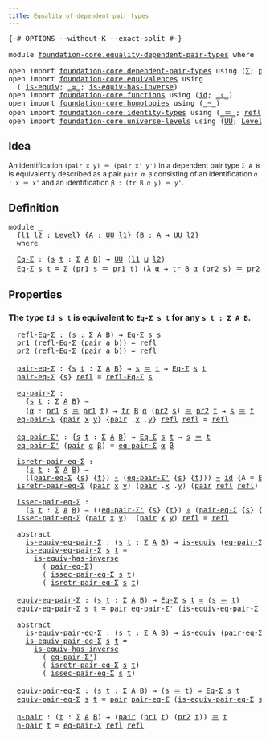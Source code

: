 ```yaml
---
title: Equality of dependent pair types
---
```


<pre class="Agda"><a id="58" class="Symbol">{-#</a> <a id="62" class="Keyword">OPTIONS</a> <a id="70" class="Pragma">--without-K</a> <a id="82" class="Pragma">--exact-split</a> <a id="96" class="Symbol">#-}</a>

<a id="101" class="Keyword">module</a> <a id="108" href="foundation-core.equality-dependent-pair-types.html" class="Module">foundation-core.equality-dependent-pair-types</a> <a id="154" class="Keyword">where</a>

<a id="161" class="Keyword">open</a> <a id="166" class="Keyword">import</a> <a id="173" href="foundation-core.dependent-pair-types.html" class="Module">foundation-core.dependent-pair-types</a> <a id="210" class="Keyword">using</a> <a id="216" class="Symbol">(</a><a id="217" href="foundation-core.dependent-pair-types.html#515" class="Record">Σ</a><a id="218" class="Symbol">;</a> <a id="220" href="foundation-core.dependent-pair-types.html#588" class="InductiveConstructor">pair</a><a id="224" class="Symbol">;</a> <a id="226" href="foundation-core.dependent-pair-types.html#605" class="Field">pr1</a><a id="229" class="Symbol">;</a> <a id="231" href="foundation-core.dependent-pair-types.html#617" class="Field">pr2</a><a id="234" class="Symbol">)</a>
<a id="236" class="Keyword">open</a> <a id="241" class="Keyword">import</a> <a id="248" href="foundation-core.equivalences.html" class="Module">foundation-core.equivalences</a> <a id="277" class="Keyword">using</a>
  <a id="285" class="Symbol">(</a> <a id="287" href="foundation-core.equivalences.html#1556" class="Function">is-equiv</a><a id="295" class="Symbol">;</a> <a id="297" href="foundation-core.equivalences.html#1621" class="Function Operator">_≃_</a><a id="300" class="Symbol">;</a> <a id="302" href="foundation-core.equivalences.html#3013" class="Function">is-equiv-has-inverse</a><a id="322" class="Symbol">)</a>
<a id="324" class="Keyword">open</a> <a id="329" class="Keyword">import</a> <a id="336" href="foundation-core.functions.html" class="Module">foundation-core.functions</a> <a id="362" class="Keyword">using</a> <a id="368" class="Symbol">(</a><a id="369" href="foundation-core.functions.html#322" class="Function">id</a><a id="371" class="Symbol">;</a> <a id="373" href="foundation-core.functions.html#420" class="Function Operator">_∘_</a><a id="376" class="Symbol">)</a>
<a id="378" class="Keyword">open</a> <a id="383" class="Keyword">import</a> <a id="390" href="foundation-core.homotopies.html" class="Module">foundation-core.homotopies</a> <a id="417" class="Keyword">using</a> <a id="423" class="Symbol">(</a><a id="424" href="foundation-core.homotopies.html#627" class="Function Operator">_~_</a><a id="427" class="Symbol">)</a>
<a id="429" class="Keyword">open</a> <a id="434" class="Keyword">import</a> <a id="441" href="foundation-core.identity-types.html" class="Module">foundation-core.identity-types</a> <a id="472" class="Keyword">using</a> <a id="478" class="Symbol">(</a><a id="479" href="foundation-core.identity-types.html#1865" class="Function Operator">_＝_</a><a id="482" class="Symbol">;</a> <a id="484" href="foundation-core.identity-types.html#1820" class="InductiveConstructor">refl</a><a id="488" class="Symbol">;</a> <a id="490" href="foundation-core.identity-types.html#5702" class="Function">tr</a><a id="492" class="Symbol">)</a>
<a id="494" class="Keyword">open</a> <a id="499" class="Keyword">import</a> <a id="506" href="foundation-core.universe-levels.html" class="Module">foundation-core.universe-levels</a> <a id="538" class="Keyword">using</a> <a id="544" class="Symbol">(</a><a id="545" href="foundation-core.universe-levels.html#235" class="Primitive">UU</a><a id="547" class="Symbol">;</a> <a id="549" href="Agda.Primitive.html#597" class="Postulate">Level</a><a id="554" class="Symbol">;</a> <a id="556" href="Agda.Primitive.html#810" class="Primitive Operator">_⊔_</a><a id="559" class="Symbol">)</a>
</pre>
## Idea

An identification `(pair x y) ＝ (pair x' y')` in a dependent pair type `Σ A B` is equivalently described as a pair `pair α β` consisting of an identification `α : x ＝ x'` and an identification `β : (tr B α y) ＝ y'`. 

## Definition

<pre class="Agda">
<a id="817" class="Keyword">module</a> <a id="824" href="foundation-core.equality-dependent-pair-types.html#824" class="Module">_</a>
  <a id="828" class="Symbol">{</a><a id="829" href="foundation-core.equality-dependent-pair-types.html#829" class="Bound">l1</a> <a id="832" href="foundation-core.equality-dependent-pair-types.html#832" class="Bound">l2</a> <a id="835" class="Symbol">:</a> <a id="837" href="Agda.Primitive.html#597" class="Postulate">Level</a><a id="842" class="Symbol">}</a> <a id="844" class="Symbol">{</a><a id="845" href="foundation-core.equality-dependent-pair-types.html#845" class="Bound">A</a> <a id="847" class="Symbol">:</a> <a id="849" href="foundation-core.universe-levels.html#235" class="Primitive">UU</a> <a id="852" href="foundation-core.equality-dependent-pair-types.html#829" class="Bound">l1</a><a id="854" class="Symbol">}</a> <a id="856" class="Symbol">{</a><a id="857" href="foundation-core.equality-dependent-pair-types.html#857" class="Bound">B</a> <a id="859" class="Symbol">:</a> <a id="861" href="foundation-core.equality-dependent-pair-types.html#845" class="Bound">A</a> <a id="863" class="Symbol">→</a> <a id="865" href="foundation-core.universe-levels.html#235" class="Primitive">UU</a> <a id="868" href="foundation-core.equality-dependent-pair-types.html#832" class="Bound">l2</a><a id="870" class="Symbol">}</a>
  <a id="874" class="Keyword">where</a>

  <a id="883" href="foundation-core.equality-dependent-pair-types.html#883" class="Function">Eq-Σ</a> <a id="888" class="Symbol">:</a> <a id="890" class="Symbol">(</a><a id="891" href="foundation-core.equality-dependent-pair-types.html#891" class="Bound">s</a> <a id="893" href="foundation-core.equality-dependent-pair-types.html#893" class="Bound">t</a> <a id="895" class="Symbol">:</a> <a id="897" href="foundation-core.dependent-pair-types.html#515" class="Record">Σ</a> <a id="899" href="foundation-core.equality-dependent-pair-types.html#845" class="Bound">A</a> <a id="901" href="foundation-core.equality-dependent-pair-types.html#857" class="Bound">B</a><a id="902" class="Symbol">)</a> <a id="904" class="Symbol">→</a> <a id="906" href="foundation-core.universe-levels.html#235" class="Primitive">UU</a> <a id="909" class="Symbol">(</a><a id="910" href="foundation-core.equality-dependent-pair-types.html#829" class="Bound">l1</a> <a id="913" href="Agda.Primitive.html#810" class="Primitive Operator">⊔</a> <a id="915" href="foundation-core.equality-dependent-pair-types.html#832" class="Bound">l2</a><a id="917" class="Symbol">)</a>
  <a id="921" href="foundation-core.equality-dependent-pair-types.html#883" class="Function">Eq-Σ</a> <a id="926" href="foundation-core.equality-dependent-pair-types.html#926" class="Bound">s</a> <a id="928" href="foundation-core.equality-dependent-pair-types.html#928" class="Bound">t</a> <a id="930" class="Symbol">=</a> <a id="932" href="foundation-core.dependent-pair-types.html#515" class="Record">Σ</a> <a id="934" class="Symbol">(</a><a id="935" href="foundation-core.dependent-pair-types.html#605" class="Field">pr1</a> <a id="939" href="foundation-core.equality-dependent-pair-types.html#926" class="Bound">s</a> <a id="941" href="foundation-core.identity-types.html#1865" class="Function Operator">＝</a> <a id="943" href="foundation-core.dependent-pair-types.html#605" class="Field">pr1</a> <a id="947" href="foundation-core.equality-dependent-pair-types.html#928" class="Bound">t</a><a id="948" class="Symbol">)</a> <a id="950" class="Symbol">(λ</a> <a id="953" href="foundation-core.equality-dependent-pair-types.html#953" class="Bound">α</a> <a id="955" class="Symbol">→</a> <a id="957" href="foundation-core.identity-types.html#5702" class="Function">tr</a> <a id="960" href="foundation-core.equality-dependent-pair-types.html#857" class="Bound">B</a> <a id="962" href="foundation-core.equality-dependent-pair-types.html#953" class="Bound">α</a> <a id="964" class="Symbol">(</a><a id="965" href="foundation-core.dependent-pair-types.html#617" class="Field">pr2</a> <a id="969" href="foundation-core.equality-dependent-pair-types.html#926" class="Bound">s</a><a id="970" class="Symbol">)</a> <a id="972" href="foundation-core.identity-types.html#1865" class="Function Operator">＝</a> <a id="974" href="foundation-core.dependent-pair-types.html#617" class="Field">pr2</a> <a id="978" href="foundation-core.equality-dependent-pair-types.html#928" class="Bound">t</a><a id="979" class="Symbol">)</a>
</pre>
## Properties

### The type `Id s t` is equivalent to `Eq-Σ s t` for any `s t : Σ A B`.

<pre class="Agda">  <a id="1085" href="foundation-core.equality-dependent-pair-types.html#1085" class="Function">refl-Eq-Σ</a> <a id="1095" class="Symbol">:</a> <a id="1097" class="Symbol">(</a><a id="1098" href="foundation-core.equality-dependent-pair-types.html#1098" class="Bound">s</a> <a id="1100" class="Symbol">:</a> <a id="1102" href="foundation-core.dependent-pair-types.html#515" class="Record">Σ</a> <a id="1104" href="foundation-core.equality-dependent-pair-types.html#845" class="Bound">A</a> <a id="1106" href="foundation-core.equality-dependent-pair-types.html#857" class="Bound">B</a><a id="1107" class="Symbol">)</a> <a id="1109" class="Symbol">→</a> <a id="1111" href="foundation-core.equality-dependent-pair-types.html#883" class="Function">Eq-Σ</a> <a id="1116" href="foundation-core.equality-dependent-pair-types.html#1098" class="Bound">s</a> <a id="1118" href="foundation-core.equality-dependent-pair-types.html#1098" class="Bound">s</a>
  <a id="1122" href="foundation-core.dependent-pair-types.html#605" class="Field">pr1</a> <a id="1126" class="Symbol">(</a><a id="1127" href="foundation-core.equality-dependent-pair-types.html#1085" class="Function">refl-Eq-Σ</a> <a id="1137" class="Symbol">(</a><a id="1138" href="foundation-core.dependent-pair-types.html#588" class="InductiveConstructor">pair</a> <a id="1143" href="foundation-core.equality-dependent-pair-types.html#1143" class="Bound">a</a> <a id="1145" href="foundation-core.equality-dependent-pair-types.html#1145" class="Bound">b</a><a id="1146" class="Symbol">))</a> <a id="1149" class="Symbol">=</a> <a id="1151" href="foundation-core.identity-types.html#1820" class="InductiveConstructor">refl</a>
  <a id="1158" href="foundation-core.dependent-pair-types.html#617" class="Field">pr2</a> <a id="1162" class="Symbol">(</a><a id="1163" href="foundation-core.equality-dependent-pair-types.html#1085" class="Function">refl-Eq-Σ</a> <a id="1173" class="Symbol">(</a><a id="1174" href="foundation-core.dependent-pair-types.html#588" class="InductiveConstructor">pair</a> <a id="1179" href="foundation-core.equality-dependent-pair-types.html#1179" class="Bound">a</a> <a id="1181" href="foundation-core.equality-dependent-pair-types.html#1181" class="Bound">b</a><a id="1182" class="Symbol">))</a> <a id="1185" class="Symbol">=</a> <a id="1187" href="foundation-core.identity-types.html#1820" class="InductiveConstructor">refl</a>

  <a id="1195" href="foundation-core.equality-dependent-pair-types.html#1195" class="Function">pair-eq-Σ</a> <a id="1205" class="Symbol">:</a> <a id="1207" class="Symbol">{</a><a id="1208" href="foundation-core.equality-dependent-pair-types.html#1208" class="Bound">s</a> <a id="1210" href="foundation-core.equality-dependent-pair-types.html#1210" class="Bound">t</a> <a id="1212" class="Symbol">:</a> <a id="1214" href="foundation-core.dependent-pair-types.html#515" class="Record">Σ</a> <a id="1216" href="foundation-core.equality-dependent-pair-types.html#845" class="Bound">A</a> <a id="1218" href="foundation-core.equality-dependent-pair-types.html#857" class="Bound">B</a><a id="1219" class="Symbol">}</a> <a id="1221" class="Symbol">→</a> <a id="1223" href="foundation-core.equality-dependent-pair-types.html#1208" class="Bound">s</a> <a id="1225" href="foundation-core.identity-types.html#1865" class="Function Operator">＝</a> <a id="1227" href="foundation-core.equality-dependent-pair-types.html#1210" class="Bound">t</a> <a id="1229" class="Symbol">→</a> <a id="1231" href="foundation-core.equality-dependent-pair-types.html#883" class="Function">Eq-Σ</a> <a id="1236" href="foundation-core.equality-dependent-pair-types.html#1208" class="Bound">s</a> <a id="1238" href="foundation-core.equality-dependent-pair-types.html#1210" class="Bound">t</a>
  <a id="1242" href="foundation-core.equality-dependent-pair-types.html#1195" class="Function">pair-eq-Σ</a> <a id="1252" class="Symbol">{</a><a id="1253" href="foundation-core.equality-dependent-pair-types.html#1253" class="Bound">s</a><a id="1254" class="Symbol">}</a> <a id="1256" href="foundation-core.identity-types.html#1820" class="InductiveConstructor">refl</a> <a id="1261" class="Symbol">=</a> <a id="1263" href="foundation-core.equality-dependent-pair-types.html#1085" class="Function">refl-Eq-Σ</a> <a id="1273" href="foundation-core.equality-dependent-pair-types.html#1253" class="Bound">s</a>

  <a id="1278" href="foundation-core.equality-dependent-pair-types.html#1278" class="Function">eq-pair-Σ</a> <a id="1288" class="Symbol">:</a>
    <a id="1294" class="Symbol">{</a><a id="1295" href="foundation-core.equality-dependent-pair-types.html#1295" class="Bound">s</a> <a id="1297" href="foundation-core.equality-dependent-pair-types.html#1297" class="Bound">t</a> <a id="1299" class="Symbol">:</a> <a id="1301" href="foundation-core.dependent-pair-types.html#515" class="Record">Σ</a> <a id="1303" href="foundation-core.equality-dependent-pair-types.html#845" class="Bound">A</a> <a id="1305" href="foundation-core.equality-dependent-pair-types.html#857" class="Bound">B</a><a id="1306" class="Symbol">}</a> <a id="1308" class="Symbol">→</a>
    <a id="1314" class="Symbol">(</a><a id="1315" href="foundation-core.equality-dependent-pair-types.html#1315" class="Bound">α</a> <a id="1317" class="Symbol">:</a> <a id="1319" href="foundation-core.dependent-pair-types.html#605" class="Field">pr1</a> <a id="1323" href="foundation-core.equality-dependent-pair-types.html#1295" class="Bound">s</a> <a id="1325" href="foundation-core.identity-types.html#1865" class="Function Operator">＝</a> <a id="1327" href="foundation-core.dependent-pair-types.html#605" class="Field">pr1</a> <a id="1331" href="foundation-core.equality-dependent-pair-types.html#1297" class="Bound">t</a><a id="1332" class="Symbol">)</a> <a id="1334" class="Symbol">→</a> <a id="1336" href="foundation-core.identity-types.html#5702" class="Function">tr</a> <a id="1339" href="foundation-core.equality-dependent-pair-types.html#857" class="Bound">B</a> <a id="1341" href="foundation-core.equality-dependent-pair-types.html#1315" class="Bound">α</a> <a id="1343" class="Symbol">(</a><a id="1344" href="foundation-core.dependent-pair-types.html#617" class="Field">pr2</a> <a id="1348" href="foundation-core.equality-dependent-pair-types.html#1295" class="Bound">s</a><a id="1349" class="Symbol">)</a> <a id="1351" href="foundation-core.identity-types.html#1865" class="Function Operator">＝</a> <a id="1353" href="foundation-core.dependent-pair-types.html#617" class="Field">pr2</a> <a id="1357" href="foundation-core.equality-dependent-pair-types.html#1297" class="Bound">t</a> <a id="1359" class="Symbol">→</a> <a id="1361" href="foundation-core.equality-dependent-pair-types.html#1295" class="Bound">s</a> <a id="1363" href="foundation-core.identity-types.html#1865" class="Function Operator">＝</a> <a id="1365" href="foundation-core.equality-dependent-pair-types.html#1297" class="Bound">t</a>
  <a id="1369" href="foundation-core.equality-dependent-pair-types.html#1278" class="Function">eq-pair-Σ</a> <a id="1379" class="Symbol">{</a><a id="1380" href="foundation-core.dependent-pair-types.html#588" class="InductiveConstructor">pair</a> <a id="1385" href="foundation-core.equality-dependent-pair-types.html#1385" class="Bound">x</a> <a id="1387" href="foundation-core.equality-dependent-pair-types.html#1387" class="Bound">y</a><a id="1388" class="Symbol">}</a> <a id="1390" class="Symbol">{</a><a id="1391" href="foundation-core.dependent-pair-types.html#588" class="InductiveConstructor">pair</a> <a id="1396" class="DottedPattern Symbol">.</a><a id="1397" href="foundation-core.equality-dependent-pair-types.html#1385" class="DottedPattern Bound">x</a> <a id="1399" class="DottedPattern Symbol">.</a><a id="1400" href="foundation-core.equality-dependent-pair-types.html#1387" class="DottedPattern Bound">y</a><a id="1401" class="Symbol">}</a> <a id="1403" href="foundation-core.identity-types.html#1820" class="InductiveConstructor">refl</a> <a id="1408" href="foundation-core.identity-types.html#1820" class="InductiveConstructor">refl</a> <a id="1413" class="Symbol">=</a> <a id="1415" href="foundation-core.identity-types.html#1820" class="InductiveConstructor">refl</a>

  <a id="1423" href="foundation-core.equality-dependent-pair-types.html#1423" class="Function">eq-pair-Σ&#39;</a> <a id="1434" class="Symbol">:</a> <a id="1436" class="Symbol">{</a><a id="1437" href="foundation-core.equality-dependent-pair-types.html#1437" class="Bound">s</a> <a id="1439" href="foundation-core.equality-dependent-pair-types.html#1439" class="Bound">t</a> <a id="1441" class="Symbol">:</a> <a id="1443" href="foundation-core.dependent-pair-types.html#515" class="Record">Σ</a> <a id="1445" href="foundation-core.equality-dependent-pair-types.html#845" class="Bound">A</a> <a id="1447" href="foundation-core.equality-dependent-pair-types.html#857" class="Bound">B</a><a id="1448" class="Symbol">}</a> <a id="1450" class="Symbol">→</a> <a id="1452" href="foundation-core.equality-dependent-pair-types.html#883" class="Function">Eq-Σ</a> <a id="1457" href="foundation-core.equality-dependent-pair-types.html#1437" class="Bound">s</a> <a id="1459" href="foundation-core.equality-dependent-pair-types.html#1439" class="Bound">t</a> <a id="1461" class="Symbol">→</a> <a id="1463" href="foundation-core.equality-dependent-pair-types.html#1437" class="Bound">s</a> <a id="1465" href="foundation-core.identity-types.html#1865" class="Function Operator">＝</a> <a id="1467" href="foundation-core.equality-dependent-pair-types.html#1439" class="Bound">t</a>
  <a id="1471" href="foundation-core.equality-dependent-pair-types.html#1423" class="Function">eq-pair-Σ&#39;</a> <a id="1482" class="Symbol">(</a><a id="1483" href="foundation-core.dependent-pair-types.html#588" class="InductiveConstructor">pair</a> <a id="1488" href="foundation-core.equality-dependent-pair-types.html#1488" class="Bound">α</a> <a id="1490" href="foundation-core.equality-dependent-pair-types.html#1490" class="Bound">β</a><a id="1491" class="Symbol">)</a> <a id="1493" class="Symbol">=</a> <a id="1495" href="foundation-core.equality-dependent-pair-types.html#1278" class="Function">eq-pair-Σ</a> <a id="1505" href="foundation-core.equality-dependent-pair-types.html#1488" class="Bound">α</a> <a id="1507" href="foundation-core.equality-dependent-pair-types.html#1490" class="Bound">β</a>

  <a id="1512" href="foundation-core.equality-dependent-pair-types.html#1512" class="Function">isretr-pair-eq-Σ</a> <a id="1529" class="Symbol">:</a>
    <a id="1535" class="Symbol">(</a><a id="1536" href="foundation-core.equality-dependent-pair-types.html#1536" class="Bound">s</a> <a id="1538" href="foundation-core.equality-dependent-pair-types.html#1538" class="Bound">t</a> <a id="1540" class="Symbol">:</a> <a id="1542" href="foundation-core.dependent-pair-types.html#515" class="Record">Σ</a> <a id="1544" href="foundation-core.equality-dependent-pair-types.html#845" class="Bound">A</a> <a id="1546" href="foundation-core.equality-dependent-pair-types.html#857" class="Bound">B</a><a id="1547" class="Symbol">)</a> <a id="1549" class="Symbol">→</a>
    <a id="1555" class="Symbol">((</a><a id="1557" href="foundation-core.equality-dependent-pair-types.html#1195" class="Function">pair-eq-Σ</a> <a id="1567" class="Symbol">{</a><a id="1568" href="foundation-core.equality-dependent-pair-types.html#1536" class="Bound">s</a><a id="1569" class="Symbol">}</a> <a id="1571" class="Symbol">{</a><a id="1572" href="foundation-core.equality-dependent-pair-types.html#1538" class="Bound">t</a><a id="1573" class="Symbol">})</a> <a id="1576" href="foundation-core.functions.html#420" class="Function Operator">∘</a> <a id="1578" class="Symbol">(</a><a id="1579" href="foundation-core.equality-dependent-pair-types.html#1423" class="Function">eq-pair-Σ&#39;</a> <a id="1590" class="Symbol">{</a><a id="1591" href="foundation-core.equality-dependent-pair-types.html#1536" class="Bound">s</a><a id="1592" class="Symbol">}</a> <a id="1594" class="Symbol">{</a><a id="1595" href="foundation-core.equality-dependent-pair-types.html#1538" class="Bound">t</a><a id="1596" class="Symbol">}))</a> <a id="1600" href="foundation-core.homotopies.html#627" class="Function Operator">~</a> <a id="1602" href="foundation-core.functions.html#322" class="Function">id</a> <a id="1605" class="Symbol">{</a><a id="1606" class="Argument">A</a> <a id="1608" class="Symbol">=</a> <a id="1610" href="foundation-core.equality-dependent-pair-types.html#883" class="Function">Eq-Σ</a> <a id="1615" href="foundation-core.equality-dependent-pair-types.html#1536" class="Bound">s</a> <a id="1617" href="foundation-core.equality-dependent-pair-types.html#1538" class="Bound">t</a><a id="1618" class="Symbol">}</a>
  <a id="1622" href="foundation-core.equality-dependent-pair-types.html#1512" class="Function">isretr-pair-eq-Σ</a> <a id="1639" class="Symbol">(</a><a id="1640" href="foundation-core.dependent-pair-types.html#588" class="InductiveConstructor">pair</a> <a id="1645" href="foundation-core.equality-dependent-pair-types.html#1645" class="Bound">x</a> <a id="1647" href="foundation-core.equality-dependent-pair-types.html#1647" class="Bound">y</a><a id="1648" class="Symbol">)</a> <a id="1650" class="Symbol">(</a><a id="1651" href="foundation-core.dependent-pair-types.html#588" class="InductiveConstructor">pair</a> <a id="1656" class="DottedPattern Symbol">.</a><a id="1657" href="foundation-core.equality-dependent-pair-types.html#1645" class="DottedPattern Bound">x</a> <a id="1659" class="DottedPattern Symbol">.</a><a id="1660" href="foundation-core.equality-dependent-pair-types.html#1647" class="DottedPattern Bound">y</a><a id="1661" class="Symbol">)</a> <a id="1663" class="Symbol">(</a><a id="1664" href="foundation-core.dependent-pair-types.html#588" class="InductiveConstructor">pair</a> <a id="1669" href="foundation-core.identity-types.html#1820" class="InductiveConstructor">refl</a> <a id="1674" href="foundation-core.identity-types.html#1820" class="InductiveConstructor">refl</a><a id="1678" class="Symbol">)</a> <a id="1680" class="Symbol">=</a> <a id="1682" href="foundation-core.identity-types.html#1820" class="InductiveConstructor">refl</a>

  <a id="1690" href="foundation-core.equality-dependent-pair-types.html#1690" class="Function">issec-pair-eq-Σ</a> <a id="1706" class="Symbol">:</a>
    <a id="1712" class="Symbol">(</a><a id="1713" href="foundation-core.equality-dependent-pair-types.html#1713" class="Bound">s</a> <a id="1715" href="foundation-core.equality-dependent-pair-types.html#1715" class="Bound">t</a> <a id="1717" class="Symbol">:</a> <a id="1719" href="foundation-core.dependent-pair-types.html#515" class="Record">Σ</a> <a id="1721" href="foundation-core.equality-dependent-pair-types.html#845" class="Bound">A</a> <a id="1723" href="foundation-core.equality-dependent-pair-types.html#857" class="Bound">B</a><a id="1724" class="Symbol">)</a> <a id="1726" class="Symbol">→</a> <a id="1728" class="Symbol">((</a><a id="1730" href="foundation-core.equality-dependent-pair-types.html#1423" class="Function">eq-pair-Σ&#39;</a> <a id="1741" class="Symbol">{</a><a id="1742" href="foundation-core.equality-dependent-pair-types.html#1713" class="Bound">s</a><a id="1743" class="Symbol">}</a> <a id="1745" class="Symbol">{</a><a id="1746" href="foundation-core.equality-dependent-pair-types.html#1715" class="Bound">t</a><a id="1747" class="Symbol">})</a> <a id="1750" href="foundation-core.functions.html#420" class="Function Operator">∘</a> <a id="1752" class="Symbol">(</a><a id="1753" href="foundation-core.equality-dependent-pair-types.html#1195" class="Function">pair-eq-Σ</a> <a id="1763" class="Symbol">{</a><a id="1764" href="foundation-core.equality-dependent-pair-types.html#1713" class="Bound">s</a><a id="1765" class="Symbol">}</a> <a id="1767" class="Symbol">{</a><a id="1768" href="foundation-core.equality-dependent-pair-types.html#1715" class="Bound">t</a><a id="1769" class="Symbol">}))</a> <a id="1773" href="foundation-core.homotopies.html#627" class="Function Operator">~</a> <a id="1775" href="foundation-core.functions.html#322" class="Function">id</a>
  <a id="1780" href="foundation-core.equality-dependent-pair-types.html#1690" class="Function">issec-pair-eq-Σ</a> <a id="1796" class="Symbol">(</a><a id="1797" href="foundation-core.dependent-pair-types.html#588" class="InductiveConstructor">pair</a> <a id="1802" href="foundation-core.equality-dependent-pair-types.html#1802" class="Bound">x</a> <a id="1804" href="foundation-core.equality-dependent-pair-types.html#1804" class="Bound">y</a><a id="1805" class="Symbol">)</a> <a id="1807" class="DottedPattern Symbol">.(</a><a id="1809" href="foundation-core.dependent-pair-types.html#588" class="DottedPattern InductiveConstructor">pair</a> <a id="1814" href="foundation-core.equality-dependent-pair-types.html#1802" class="DottedPattern Bound">x</a> <a id="1816" href="foundation-core.equality-dependent-pair-types.html#1804" class="DottedPattern Bound">y</a><a id="1817" class="DottedPattern Symbol">)</a> <a id="1819" href="foundation-core.identity-types.html#1820" class="InductiveConstructor">refl</a> <a id="1824" class="Symbol">=</a> <a id="1826" href="foundation-core.identity-types.html#1820" class="InductiveConstructor">refl</a>

  <a id="1834" class="Keyword">abstract</a>
    <a id="1847" href="foundation-core.equality-dependent-pair-types.html#1847" class="Function">is-equiv-eq-pair-Σ</a> <a id="1866" class="Symbol">:</a> <a id="1868" class="Symbol">(</a><a id="1869" href="foundation-core.equality-dependent-pair-types.html#1869" class="Bound">s</a> <a id="1871" href="foundation-core.equality-dependent-pair-types.html#1871" class="Bound">t</a> <a id="1873" class="Symbol">:</a> <a id="1875" href="foundation-core.dependent-pair-types.html#515" class="Record">Σ</a> <a id="1877" href="foundation-core.equality-dependent-pair-types.html#845" class="Bound">A</a> <a id="1879" href="foundation-core.equality-dependent-pair-types.html#857" class="Bound">B</a><a id="1880" class="Symbol">)</a> <a id="1882" class="Symbol">→</a> <a id="1884" href="foundation-core.equivalences.html#1556" class="Function">is-equiv</a> <a id="1893" class="Symbol">(</a><a id="1894" href="foundation-core.equality-dependent-pair-types.html#1423" class="Function">eq-pair-Σ&#39;</a> <a id="1905" class="Symbol">{</a><a id="1906" href="foundation-core.equality-dependent-pair-types.html#1869" class="Bound">s</a><a id="1907" class="Symbol">}</a> <a id="1909" class="Symbol">{</a><a id="1910" href="foundation-core.equality-dependent-pair-types.html#1871" class="Bound">t</a><a id="1911" class="Symbol">})</a>
    <a id="1918" href="foundation-core.equality-dependent-pair-types.html#1847" class="Function">is-equiv-eq-pair-Σ</a> <a id="1937" href="foundation-core.equality-dependent-pair-types.html#1937" class="Bound">s</a> <a id="1939" href="foundation-core.equality-dependent-pair-types.html#1939" class="Bound">t</a> <a id="1941" class="Symbol">=</a>
      <a id="1949" href="foundation-core.equivalences.html#3013" class="Function">is-equiv-has-inverse</a>
        <a id="1978" class="Symbol">(</a> <a id="1980" href="foundation-core.equality-dependent-pair-types.html#1195" class="Function">pair-eq-Σ</a><a id="1989" class="Symbol">)</a>
        <a id="1999" class="Symbol">(</a> <a id="2001" href="foundation-core.equality-dependent-pair-types.html#1690" class="Function">issec-pair-eq-Σ</a> <a id="2017" href="foundation-core.equality-dependent-pair-types.html#1937" class="Bound">s</a> <a id="2019" href="foundation-core.equality-dependent-pair-types.html#1939" class="Bound">t</a><a id="2020" class="Symbol">)</a>
        <a id="2030" class="Symbol">(</a> <a id="2032" href="foundation-core.equality-dependent-pair-types.html#1512" class="Function">isretr-pair-eq-Σ</a> <a id="2049" href="foundation-core.equality-dependent-pair-types.html#1937" class="Bound">s</a> <a id="2051" href="foundation-core.equality-dependent-pair-types.html#1939" class="Bound">t</a><a id="2052" class="Symbol">)</a>

  <a id="2057" href="foundation-core.equality-dependent-pair-types.html#2057" class="Function">equiv-eq-pair-Σ</a> <a id="2073" class="Symbol">:</a> <a id="2075" class="Symbol">(</a><a id="2076" href="foundation-core.equality-dependent-pair-types.html#2076" class="Bound">s</a> <a id="2078" href="foundation-core.equality-dependent-pair-types.html#2078" class="Bound">t</a> <a id="2080" class="Symbol">:</a> <a id="2082" href="foundation-core.dependent-pair-types.html#515" class="Record">Σ</a> <a id="2084" href="foundation-core.equality-dependent-pair-types.html#845" class="Bound">A</a> <a id="2086" href="foundation-core.equality-dependent-pair-types.html#857" class="Bound">B</a><a id="2087" class="Symbol">)</a> <a id="2089" class="Symbol">→</a> <a id="2091" href="foundation-core.equality-dependent-pair-types.html#883" class="Function">Eq-Σ</a> <a id="2096" href="foundation-core.equality-dependent-pair-types.html#2076" class="Bound">s</a> <a id="2098" href="foundation-core.equality-dependent-pair-types.html#2078" class="Bound">t</a> <a id="2100" href="foundation-core.equivalences.html#1621" class="Function Operator">≃</a> <a id="2102" class="Symbol">(</a><a id="2103" href="foundation-core.equality-dependent-pair-types.html#2076" class="Bound">s</a> <a id="2105" href="foundation-core.identity-types.html#1865" class="Function Operator">＝</a> <a id="2107" href="foundation-core.equality-dependent-pair-types.html#2078" class="Bound">t</a><a id="2108" class="Symbol">)</a>
  <a id="2112" href="foundation-core.equality-dependent-pair-types.html#2057" class="Function">equiv-eq-pair-Σ</a> <a id="2128" href="foundation-core.equality-dependent-pair-types.html#2128" class="Bound">s</a> <a id="2130" href="foundation-core.equality-dependent-pair-types.html#2130" class="Bound">t</a> <a id="2132" class="Symbol">=</a> <a id="2134" href="foundation-core.dependent-pair-types.html#588" class="InductiveConstructor">pair</a> <a id="2139" href="foundation-core.equality-dependent-pair-types.html#1423" class="Function">eq-pair-Σ&#39;</a> <a id="2150" class="Symbol">(</a><a id="2151" href="foundation-core.equality-dependent-pair-types.html#1847" class="Function">is-equiv-eq-pair-Σ</a> <a id="2170" href="foundation-core.equality-dependent-pair-types.html#2128" class="Bound">s</a> <a id="2172" href="foundation-core.equality-dependent-pair-types.html#2130" class="Bound">t</a><a id="2173" class="Symbol">)</a>

  <a id="2178" class="Keyword">abstract</a>
    <a id="2191" href="foundation-core.equality-dependent-pair-types.html#2191" class="Function">is-equiv-pair-eq-Σ</a> <a id="2210" class="Symbol">:</a> <a id="2212" class="Symbol">(</a><a id="2213" href="foundation-core.equality-dependent-pair-types.html#2213" class="Bound">s</a> <a id="2215" href="foundation-core.equality-dependent-pair-types.html#2215" class="Bound">t</a> <a id="2217" class="Symbol">:</a> <a id="2219" href="foundation-core.dependent-pair-types.html#515" class="Record">Σ</a> <a id="2221" href="foundation-core.equality-dependent-pair-types.html#845" class="Bound">A</a> <a id="2223" href="foundation-core.equality-dependent-pair-types.html#857" class="Bound">B</a><a id="2224" class="Symbol">)</a> <a id="2226" class="Symbol">→</a> <a id="2228" href="foundation-core.equivalences.html#1556" class="Function">is-equiv</a> <a id="2237" class="Symbol">(</a><a id="2238" href="foundation-core.equality-dependent-pair-types.html#1195" class="Function">pair-eq-Σ</a> <a id="2248" class="Symbol">{</a><a id="2249" href="foundation-core.equality-dependent-pair-types.html#2213" class="Bound">s</a><a id="2250" class="Symbol">}</a> <a id="2252" class="Symbol">{</a><a id="2253" href="foundation-core.equality-dependent-pair-types.html#2215" class="Bound">t</a><a id="2254" class="Symbol">})</a>
    <a id="2261" href="foundation-core.equality-dependent-pair-types.html#2191" class="Function">is-equiv-pair-eq-Σ</a> <a id="2280" href="foundation-core.equality-dependent-pair-types.html#2280" class="Bound">s</a> <a id="2282" href="foundation-core.equality-dependent-pair-types.html#2282" class="Bound">t</a> <a id="2284" class="Symbol">=</a>
      <a id="2292" href="foundation-core.equivalences.html#3013" class="Function">is-equiv-has-inverse</a>
        <a id="2321" class="Symbol">(</a> <a id="2323" href="foundation-core.equality-dependent-pair-types.html#1423" class="Function">eq-pair-Σ&#39;</a><a id="2333" class="Symbol">)</a>
        <a id="2343" class="Symbol">(</a> <a id="2345" href="foundation-core.equality-dependent-pair-types.html#1512" class="Function">isretr-pair-eq-Σ</a> <a id="2362" href="foundation-core.equality-dependent-pair-types.html#2280" class="Bound">s</a> <a id="2364" href="foundation-core.equality-dependent-pair-types.html#2282" class="Bound">t</a><a id="2365" class="Symbol">)</a>
        <a id="2375" class="Symbol">(</a> <a id="2377" href="foundation-core.equality-dependent-pair-types.html#1690" class="Function">issec-pair-eq-Σ</a> <a id="2393" href="foundation-core.equality-dependent-pair-types.html#2280" class="Bound">s</a> <a id="2395" href="foundation-core.equality-dependent-pair-types.html#2282" class="Bound">t</a><a id="2396" class="Symbol">)</a>

  <a id="2401" href="foundation-core.equality-dependent-pair-types.html#2401" class="Function">equiv-pair-eq-Σ</a> <a id="2417" class="Symbol">:</a> <a id="2419" class="Symbol">(</a><a id="2420" href="foundation-core.equality-dependent-pair-types.html#2420" class="Bound">s</a> <a id="2422" href="foundation-core.equality-dependent-pair-types.html#2422" class="Bound">t</a> <a id="2424" class="Symbol">:</a> <a id="2426" href="foundation-core.dependent-pair-types.html#515" class="Record">Σ</a> <a id="2428" href="foundation-core.equality-dependent-pair-types.html#845" class="Bound">A</a> <a id="2430" href="foundation-core.equality-dependent-pair-types.html#857" class="Bound">B</a><a id="2431" class="Symbol">)</a> <a id="2433" class="Symbol">→</a> <a id="2435" class="Symbol">(</a><a id="2436" href="foundation-core.equality-dependent-pair-types.html#2420" class="Bound">s</a> <a id="2438" href="foundation-core.identity-types.html#1865" class="Function Operator">＝</a> <a id="2440" href="foundation-core.equality-dependent-pair-types.html#2422" class="Bound">t</a><a id="2441" class="Symbol">)</a> <a id="2443" href="foundation-core.equivalences.html#1621" class="Function Operator">≃</a> <a id="2445" href="foundation-core.equality-dependent-pair-types.html#883" class="Function">Eq-Σ</a> <a id="2450" href="foundation-core.equality-dependent-pair-types.html#2420" class="Bound">s</a> <a id="2452" href="foundation-core.equality-dependent-pair-types.html#2422" class="Bound">t</a>
  <a id="2456" href="foundation-core.equality-dependent-pair-types.html#2401" class="Function">equiv-pair-eq-Σ</a> <a id="2472" href="foundation-core.equality-dependent-pair-types.html#2472" class="Bound">s</a> <a id="2474" href="foundation-core.equality-dependent-pair-types.html#2474" class="Bound">t</a> <a id="2476" class="Symbol">=</a> <a id="2478" href="foundation-core.dependent-pair-types.html#588" class="InductiveConstructor">pair</a> <a id="2483" href="foundation-core.equality-dependent-pair-types.html#1195" class="Function">pair-eq-Σ</a> <a id="2493" class="Symbol">(</a><a id="2494" href="foundation-core.equality-dependent-pair-types.html#2191" class="Function">is-equiv-pair-eq-Σ</a> <a id="2513" href="foundation-core.equality-dependent-pair-types.html#2472" class="Bound">s</a> <a id="2515" href="foundation-core.equality-dependent-pair-types.html#2474" class="Bound">t</a><a id="2516" class="Symbol">)</a>

  <a id="2521" href="foundation-core.equality-dependent-pair-types.html#2521" class="Function">η-pair</a> <a id="2528" class="Symbol">:</a> <a id="2530" class="Symbol">(</a><a id="2531" href="foundation-core.equality-dependent-pair-types.html#2531" class="Bound">t</a> <a id="2533" class="Symbol">:</a> <a id="2535" href="foundation-core.dependent-pair-types.html#515" class="Record">Σ</a> <a id="2537" href="foundation-core.equality-dependent-pair-types.html#845" class="Bound">A</a> <a id="2539" href="foundation-core.equality-dependent-pair-types.html#857" class="Bound">B</a><a id="2540" class="Symbol">)</a> <a id="2542" class="Symbol">→</a> <a id="2544" class="Symbol">(</a><a id="2545" href="foundation-core.dependent-pair-types.html#588" class="InductiveConstructor">pair</a> <a id="2550" class="Symbol">(</a><a id="2551" href="foundation-core.dependent-pair-types.html#605" class="Field">pr1</a> <a id="2555" href="foundation-core.equality-dependent-pair-types.html#2531" class="Bound">t</a><a id="2556" class="Symbol">)</a> <a id="2558" class="Symbol">(</a><a id="2559" href="foundation-core.dependent-pair-types.html#617" class="Field">pr2</a> <a id="2563" href="foundation-core.equality-dependent-pair-types.html#2531" class="Bound">t</a><a id="2564" class="Symbol">))</a> <a id="2567" href="foundation-core.identity-types.html#1865" class="Function Operator">＝</a> <a id="2569" href="foundation-core.equality-dependent-pair-types.html#2531" class="Bound">t</a>
  <a id="2573" href="foundation-core.equality-dependent-pair-types.html#2521" class="Function">η-pair</a> <a id="2580" href="foundation-core.equality-dependent-pair-types.html#2580" class="Bound">t</a> <a id="2582" class="Symbol">=</a> <a id="2584" href="foundation-core.equality-dependent-pair-types.html#1278" class="Function">eq-pair-Σ</a> <a id="2594" href="foundation-core.identity-types.html#1820" class="InductiveConstructor">refl</a> <a id="2599" href="foundation-core.identity-types.html#1820" class="InductiveConstructor">refl</a>
</pre>